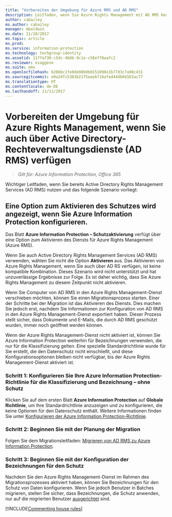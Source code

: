 ```yaml
---
title: "Vorbereiten der Umgebung für Azure RMS und AD RMS"
description: Leitfaden, wenn Sie Azure Rights Management mit AD RMS bereitgestellt haben
author: cabailey
ms.author: cabailey
manager: mbaldwin
ms.date: 11/10/2017
ms.topic: article
ms.prod: 
ms.service: information-protection
ms.technology: techgroup-identity
ms.assetid: 11ffa730-c5dc-4b6b-9c1e-c58eff8aafc2
ms.reviewer: esaggese
ms.suite: ems
ms.openlocfilehash: b20bbc1fe0de90b9b0151098e1b77d3c7a98c431
ms.sourcegitcommit: e9a24fc5303b21f5eeebf16afed44db0d163ac77
ms.translationtype: HT
ms.contentlocale: de-DE
ms.lasthandoff: 11/11/2017
---
```

# <a name="preparing-the-environment-for-azure-rights-management-when-you-also-have-active-directory-rights-management-services-ad-rms"></a>Vorbereiten der Umgebung für Azure Rights Management, wenn Sie auch über Active Directory-Rechteverwaltungsdienste (AD RMS) verfügen

>*Gilt für: Azure Information Protection, Office 365*

Wichtiger Leitfaden, wenn Sie bereits Active Directory Rights Management Services (AD RMS) nutzen und das folgende Szenario vorliegt:

## <a name="you-see-an-option-to-activate-protection-when-you-configure-azure-information-protection"></a>Eine Option zum Aktivieren des Schutzes wird angezeigt, wenn Sie Azure Information Protection konfigurieren.

Das Blatt **Azure Information Protection – Schutzaktivierung** verfügt über eine Option zum Aktivieren des Diensts für Azure Rights Management (Azure RMS). 

Wenn Sie auch Active Directory Rights Management Services (AD RMS) verwenden, wählen Sie nicht die Option **Aktivieren** aus. Das Aktivieren von Azure Rights Management, wenn Sie auch über AD RS verfügen, ist keine kompatible Kombination. Dieses Szenario wird nicht unterstützt und hat unzuverlässige Ergebnisse zur Folge. Es ist daher wichtig, dass Sie Azure Rights Management zu diesem Zeitpunkt nicht aktivieren. 

Wenn Sie Computer von AD RMS in den Azure Rights Management-Dienst verschieben möchten, können Sie einen Migrationsprozess starten. Einer der Schritte bei der Migration ist das Aktivieren des Diensts. Dies machen Sie jedoch erst, nachdem Sie Informationen zur Konfiguration von AD RMS in den Azure Rights Management-Dienst exportiert haben. Dieser Prozess stellt sicher, dass Dokumente und E-Mails, die durch AD RMS geschützt wurden, immer noch geöffnet werden können.

Wenn der Azure Rights Management-Dienst nicht aktiviert ist, können Sie Azure Information Protection weiterhin für Bezeichnungen verwenden, die nur für die Klassifizierung gelten. Eine spezielle Standardrichtlinie wurde für Sie erstellt, die den Datenschutz nicht einschließt, und diese Konfigurationsoptionen bleiben nicht verfügbar, bis der Azure Rights Management-Dienst aktiviert ist.

### <a name="step-1-configure-your-azure-information-protection-policy-for-classification-and-labeling---without-protection"></a>Schritt 1: Konfigurieren Sie Ihre Azure Information Protection-Richtlinie für die Klassifizierung und Bezeichnung – ohne Schutz

Klicken Sie auf dem ersten Blatt **Azure Information Protection** auf **Globale Richtlinie**, um Ihre Standardrichtlinie anzuzeigen und zu konfigurieren, die keine Optionen für den Datenschutz enthält. Weitere Informationen finden Sie unter [Konfigurieren der Azure Information Protection-Richtlinie](configure-policy.md).

### <a name="step-2-start-planning-for-migration"></a>Schritt 2: Beginnen Sie mit der Planung der Migration

Folgen Sie dem Migrationsleitfaden: [Migrieren von AD RMS zu Azure Information Protection](../plan-design/migrate-from-ad-rms-to-azure-rms.md).

### <a name="step-3-start-to-configure-labels-for-protection"></a>Schritt 3: Beginnen Sie mit der Konfiguration der Bezeichnungen für den Schutz

Nachdem Sie den Azure Rights Management-Dienst im Rahmen des Migrationsprozesses aktiviert haben, können Sie Bezeichnungen für den Schutz von Daten konfigurieren. Wenn Sie jedoch Benutzer in Batches migrieren, stellen Sie sicher, dass Bezeichnungen, die Schutz anwenden, nur auf die migrierten Benutzer [ausgerichtet](configure-policy-scope.md) sind.


[!INCLUDE[Commenting house rules](../includes/houserules.md)]


